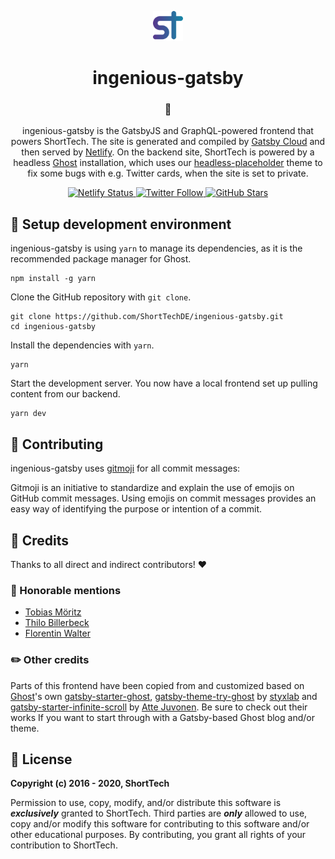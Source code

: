 <p align="center">
  <a href="https://shorttech.de">
    <img alt="ShortTech" src="src/images/branding/color.svg" width="48" />
  </a>
</p>
<h1 align="center">
  ingenious-gatsby
</h1>

<h3 align="center">
  👾
</h3>

<p align="center">
  ingenious-gatsby is the GatsbyJS and GraphQL-powered frontend that powers ShortTech. The site is generated and compiled by <a href="https://www.gatsbyjs.com/">Gatsby Cloud</a> and then served by <a href="https://netlify.com">Netlify</a>. On the backend site, ShortTech is powered by a headless <a href="https://ghost.org">Ghost</a> installation, which uses our <a href="https://github.com/shorttechde/headless-placeholder">headless-placeholder</a> theme to fix some bugs with e.g. Twitter cards, when the site is set to private.
</p>
<p align="center">
  <a href="https://app.netlify.com/sites/shorttech/deploys">
    <img src="https://img.shields.io/netlify/10bebe62-3fe6-4a14-870d-ab0423187a44?label=deploy%20status&logo=netlify&logoColor=white&style=flat-square" alt="Netlify Status" />
  </a>
  <a href="https://twitter.com/ShortTechDE">
    <img alt="Twitter Follow" src="https://img.shields.io/twitter/follow/shorttechde?color=%2300acee&logo=twitter&logoColor=white&style=flat-square">
  </a>
  <a href="https://github.com/ShortTechDE/ingenious-gatsby/stargazers">
    <img alt="GitHub Stars" src="https://img.shields.io/github/stars/shorttechde/ingenious-gatsby?logo=github&logoColor=white&style=flat-square">
  </a>  
</p>

## 🚀 Setup development environment
ingenious-gatsby is using `yarn` to manage its dependencies, as it is the recommended package manager for Ghost. 
```
npm install -g yarn
````

Clone the GitHub repository with `git clone`.
```
git clone https://github.com/ShortTechDE/ingenious-gatsby.git
cd ingenious-gatsby
```

Install the dependencies with `yarn`.
```
yarn
```

Start the development server. You now have a local frontend set up pulling content from our backend.
```
yarn dev
```
## 🤝 Contributing
ingenious-gatsby uses [gitmoji](https://gitmoji.carloscuesta.me/) for all commit messages:

Gitmoji is an initiative to standardize and explain the use of emojis on GitHub commit messages. Using emojis on commit messages provides an easy way of identifying the purpose or intention of a commit.

## 👥 Credits
Thanks to all direct and indirect contributors! ❤️

### 💬 Honorable mentions
- [Tobias Möritz](https://github.com/tobimori)
- [Thilo Billerbeck](https://github.com/thilobillerbeck)
- [Florentin Walter](https://github.com/florentinw)

### ✏️ Other credits
Parts of this frontend have been copied from and customized based on [Ghost](https://ghost.org/)'s own [gatsby-starter-ghost](https://github.com/TryGhost/gatsby-starter-ghost/), [gatsby-theme-try-ghost](https://github.com/styxlab/gatsby-theme-try-ghost/) by [styxlab](https://github.com/styxlab/) and [gatsby-starter-infinite-scroll](https://github.com/baobabKoodaa/gatsby-starter-infinite-scroll/) by [Atte Juvonen](https://github.com/baobabKoodaa/). Be sure to check out their works If you want to start through with a Gatsby-based Ghost blog and/or theme.

## 📄 License
**Copyright (c) 2016 - 2020, ShortTech**

Permission to use, copy, modify, and/or distribute this software is 
***exclusively*** granted to ShortTech. Third parties are ***only*** allowed 
to use, copy and/or modify this software for contributing to this software
and/or other educational purposes. By contributing, you grant all rights
of your contribution to ShortTech.
